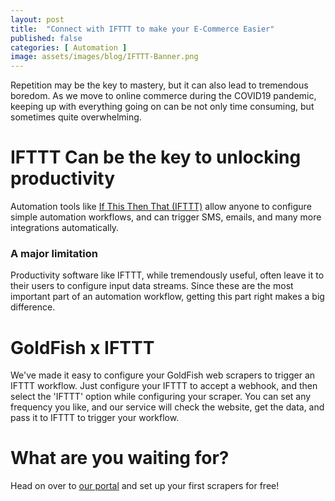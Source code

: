 ```yaml
---
layout: post
title:  "Connect with IFTTT to make your E-Commerce Easier"
published: false
categories: [ Automation ]
image: assets/images/blog/IFTTT-Banner.png
---
```

Repetition may be the key to mastery, but it can also lead to tremendous boredom. As we move to online commerce during the COVID19 pandemic, keeping up with everything going on can be not only time consuming, but sometimes quite overwhelming.

<h1>IFTTT Can be the key to unlocking productivity</h1>
Automation tools like <a href="https://ifttt.com">If This Then That (IFTTT)</a> allow anyone to configure simple automation workflows, and can trigger SMS, emails, and many more integrations automatically. 

<h3>A major limitation</h3>
Productivity software like IFTTT, while tremendously useful, often leave it to their users to configure input data streams. Since these are the most important part of an automation workflow, getting this part right makes a big difference.

<h1>GoldFish x IFTTT</h1>
We've made it easy to configure your GoldFish web scrapers to trigger an IFTTT workflow. Just configure your IFTTT to accept a webhook, and then select the 'IFTTT' option while configuring your scraper. You can set any frequency you like, and our service will check the website, get the data, and pass it to IFTTT to trigger your workflow. 

<h1>What are you waiting for?</h1>
Head on over to <a href="https://goldfishservice.xyz">our portal</a> and set up your first scrapers for free!
 